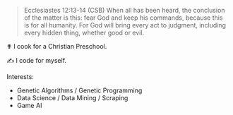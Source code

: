 
> Ecclesiastes 12:13-14 (CSB) When all has been heard, the conclusion of the matter is this: fear God and keep his commands, because this is for all humanity. For God will bring every act to judgment, including every hidden thing, whether good or evil.

✟ I cook for a Christian Preschool.

✍ I code for myself. 

Interests:
* Genetic Algorithms / Genetic Programming 
* Data Science / Data Mining / Scraping
* Game AI
